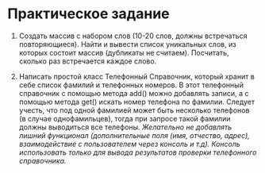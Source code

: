<h1>Практическое задание</h1>

1. Создать массив с набором слов (10-20 слов, должны встречаться повторяющиеся). Найти и вывести список уникальных слов,
   из которых состоит массив (дубликаты не считаем). Посчитать, сколько раз встречается каждое слово.

2. Написать простой класс Телефонный Справочник, который хранит в себе список фамилий и телефонных номеров. В этот
   телефонный справочник с помощью метода add() можно добавлять записи, а с помощью метода get() искать номер телефона
   по фамилии. Следует учесть, что под одной фамилией может быть несколько телефонов (в случае однофамильцев), тогда при
   запросе такой фамилии должны выводиться все телефоны.
   <i>Желательно не добавлять лишний функционал (дополнительные поля (имя, отчество, адрес), взаимодействие с
   пользователем через консоль и т.д). Консоль использовать только для вывода результатов проверки телефонного
   справочника. </i>